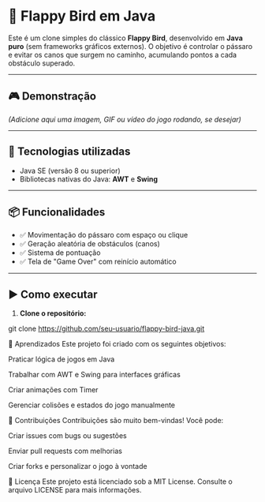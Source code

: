
# 🐤 Flappy Bird em Java

Este é um clone simples do clássico **Flappy Bird**, desenvolvido em **Java puro** (sem frameworks gráficos externos). O objetivo é controlar o pássaro e evitar os canos que surgem no caminho, acumulando pontos a cada obstáculo superado.

---

## 🎮 Demonstração

*(Adicione aqui uma imagem, GIF ou vídeo do jogo rodando, se desejar)*

---

## 🚀 Tecnologias utilizadas

- Java SE (versão 8 ou superior)  
- Bibliotecas nativas do Java: **AWT** e **Swing**

---

## 📦 Funcionalidades

- ✅ Movimentação do pássaro com espaço ou clique  
- ✅ Geração aleatória de obstáculos (canos)  
- ✅ Sistema de pontuação  
- ✅ Tela de "Game Over" com reinício automático  


---


## ▶️ Como executar

1. **Clone o repositório:**

git clone https://github.com/seu-usuario/flappy-bird-java.git

🧠 Aprendizados
Este projeto foi criado com os seguintes objetivos:

Praticar lógica de jogos em Java

Trabalhar com AWT e Swing para interfaces gráficas

Criar animações com Timer

Gerenciar colisões e estados do jogo manualmente

🤝 Contribuições
Contribuições são muito bem-vindas!
Você pode:

Criar issues com bugs ou sugestões

Enviar pull requests com melhorias

Criar forks e personalizar o jogo à vontade

📄 Licença
Este projeto está licenciado sob a MIT License.
Consulte o arquivo LICENSE para mais informações.
